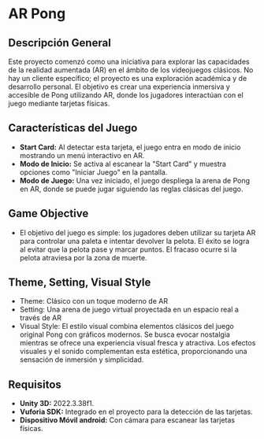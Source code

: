 # AR Pong

## Descripción General
Este proyecto comenzó como una iniciativa para explorar las capacidades de la realidad aumentada (AR) en el ámbito de los videojuegos clásicos. No hay un cliente específico; el proyecto es una exploración académica y de desarrollo personal. El objetivo es crear una experiencia inmersiva y accesible de Pong utilizando AR, donde los jugadores interactúan con el juego mediante tarjetas físicas.

## Características del Juego
- **Start Card:** Al detectar esta tarjeta, el juego entra en modo de inicio mostrando un menú interactivo en AR.
- **Modo de Inicio:** Se activa al escanear la "Start Card" y muestra opciones como "Iniciar Juego" en la pantalla.
- **Modo de Juego:** Una vez iniciado, el juego despliega la arena de Pong en AR, donde se puede jugar siguiendo las reglas clásicas del juego.

## Game Objective
- El objetivo del juego es simple: los jugadores deben utilizar su tarjeta AR para controlar una paleta e intentar devolver la pelota.
El éxito se logra al evitar que la pelota pase y marcar puntos. El fracaso ocurre si la pelota atraviesa por la zona de muerte.

## Theme, Setting, Visual Style
- Theme: Clásico con un toque moderno de AR
- Setting: Una arena de juego virtual proyectada en un espacio real a través de AR
- Visual Style: El estilo visual combina elementos clásicos del juego original Pong con gráficos modernos. Se busca evocar nostalgia mientras se ofrece una experiencia visual fresca y atractiva. Los efectos visuales y el sonido complementan esta estética, proporcionando una sensación de inmersión y simplicidad.

## Requisitos
- **Unity 3D:** 2022.3.38f1.
- **Vuforia SDK:** Integrado en el proyecto para la detección de las tarjetas.
- **Dispositivo Móvil android:** Con cámara para escanear las tarjetas físicas.
